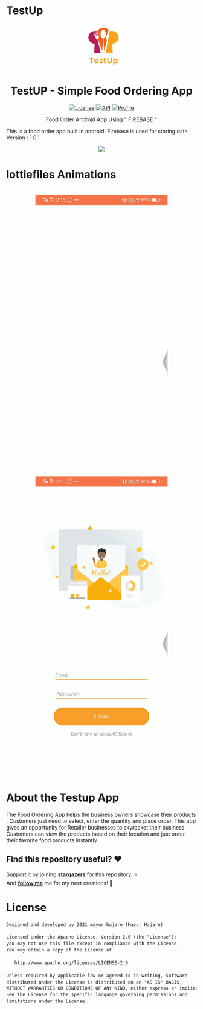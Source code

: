 # TestUp
<p align="center">
<img src="app/src/main/res/drawable/Testuplogo.PNG" width="150"/>
<h1 align="center">TestUP - Simple Food Ordering App</h1>
</p>

<p align="center">
  <a href="https://opensource.org/licenses/Apache-2.0"><img alt="License" src="https://img.shields.io/badge/License-Apache%202.0-blue.svg"/></a>
  <a href="https://android-arsenal.com/api?level=21"><img alt="API" src="https://img.shields.io/badge/API-21%2B-brightgreen.svg?style=flat"/></a>
  <a href="https://github.com/mayur-hajare"><img alt="Profile" src="https://img.shields.io/static/v1?label=GitHub&message=mayur-hajare&color=E53935"/></a>
</p>

<p align="center">  
Food Order Android App Using " FIREBASE "

This is a food order app built in android. Firebase is used for storing data.</br>
Version : 1.0.1

<p align="center">
<img src="testup-text.jpg" width="900"/>
</p>

# lottiefiles Animations

 <p align="center">
<br>
<img src="https://github.com/mayur-hajare/TestUp/blob/b69d9d7cd4232739f9cd0d5bf21404898bc8c50e/testup2.gif" width="350px">
<img src="https://github.com/mayur-hajare/TestUp/blob/b69d9d7cd4232739f9cd0d5bf21404898bc8c50e/testup3.gif" width="350px">

<br><br>
</p>



# About the Testup App
The Food Ordering App helps the business owners showcase their products . 
Customers just need to select, enter the quantity and place order. 
This app gives an opportunity for Retailer businesses to skyrocket their business. 
Customers can view the products based on their location and just order their favorite food products instantly.


## Find this repository useful? :heart:
Support it by joining __[stargazers](https://github.com/mayur-hajare/TestUp/stargazers)__ for this repository. :star: <br>
And __[follow me](https://github.com/mayur-hajare)__ me for my next creations! 🤩

# License
```xml
Designed and developed by 2021 mayur-hajare (Mayur Hajare)

Licensed under the Apache License, Version 2.0 (the "License");
you may not use this file except in compliance with the License.
You may obtain a copy of the License at

   http://www.apache.org/licenses/LICENSE-2.0

Unless required by applicable law or agreed to in writing, software
distributed under the License is distributed on an "AS IS" BASIS,
WITHOUT WARRANTIES OR CONDITIONS OF ANY KIND, either express or implied.
See the License for the specific language governing permissions and
limitations under the License.
```
